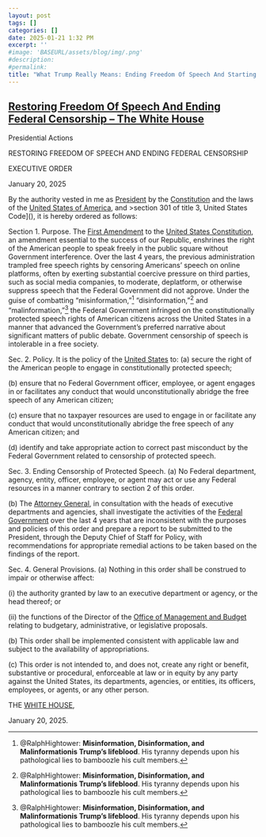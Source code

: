 ```yaml
---
layout: post
tags: []
categories: []
date: 2025-01-21 1:32 PM
excerpt: ''
#image: 'BASEURL/assets/blog/img/.png'
#description:
#permalink:
title: "What Trump Really Means: Ending Freedom Of Speech And Starting Federal Censorship"
---
```



## [Restoring Freedom Of Speech And Ending Federal Censorship – The White House](https://www.whitehouse.gov/presidential-actions/2025/01/restoring-freedom-of-speech-and-ending-federal-censorship/)

Presidential Actions

RESTORING FREEDOM OF SPEECH AND ENDING FEDERAL CENSORSHIP

EXECUTIVE ORDER

January 20, 2025

By the authority vested in me as [President](https://www.whitehouse.gov/) by the [Constitution](constitution.congress.gov/) and the laws of the [United States of America](https://www.usa.gov/), and >section 301 of title 3, United States Code](), it is hereby ordered as follows:

Section 1.  Purpose.  The [First Amendment]() to the [United States Constitution](constitution.congress.gov/), an amendment essential to the success of our Republic, enshrines the right of the American people to speak freely in the public square without Government interference.  Over the last 4 years, the previous administration trampled free speech rights by censoring Americans’ speech on online platforms, often by exerting substantial coercive pressure on third parties, such as social media companies, to moderate, deplatform, or otherwise suppress speech that the Federal Government did not approve.  Under the guise of combatting “misinformation,”[^11] “disinformation,”[^11] and “malinformation,”[^11] the Federal Government infringed on the constitutionally protected speech rights of American citizens across the United States in a manner that advanced the Government’s preferred narrative about significant matters of public debate.  Government censorship of speech is intolerable in a free society.

[^11]: @RalphHightower: **Misinformation, Disinformation, and Malinformationis Trump’s lifeblood**. His tyranny depends upon his pathological lies to bamboozle his cult members. 

Sec. 2.  Policy.  It is the policy of the [United States]() to:       (a)  secure the right of the American people to engage in constitutionally protected speech;

(b)  ensure that no Federal Government officer, employee, or agent engages in or facilitates any conduct that would unconstitutionally abridge the free speech of any American citizen;

(c)  ensure that no taxpayer resources are used to engage in or facilitate any conduct that would unconstitutionally abridge the free speech of any American citizen; and

(d)  identify and take appropriate action to correct past misconduct by the Federal Government related to censorship of protected speech.

Sec. 3.  Ending Censorship of Protected Speech.  (a)  No Federal department, agency, entity, officer, employee, or agent may act or use any Federal resources in a manner contrary to section 2 of this order.

(b)  The [Attorney General](), in consultation with the heads of executive departments and agencies, shall investigate the activities of the [Federal Government]() over the last 4 years that are inconsistent with the purposes and policies of this order and prepare a report to be submitted to the President, through the Deputy Chief of Staff for Policy, with recommendations for appropriate remedial actions to be taken based on the findings of the report.

Sec. 4.  General Provisions.  (a)  Nothing in this order shall be construed to impair or otherwise affect:

(i)   the authority granted by law to an executive department or agency, or the head thereof; or

(ii)   the functions of the Director of the [Office of Management and Budget]() relating to budgetary, administrative, or legislative proposals.

(b)  This order shall be implemented consistent with applicable law and subject to the availability of appropriations.

(c)  This order is not intended to, and does not, create any right or benefit, substantive or procedural, enforceable at law or in equity by any party against the United States, its departments, agencies, or entities, its officers, employees, or agents, or any other person.

THE [WHITE HOUSE](https://www.whitehouse.gov/),

January 20, 2025.
